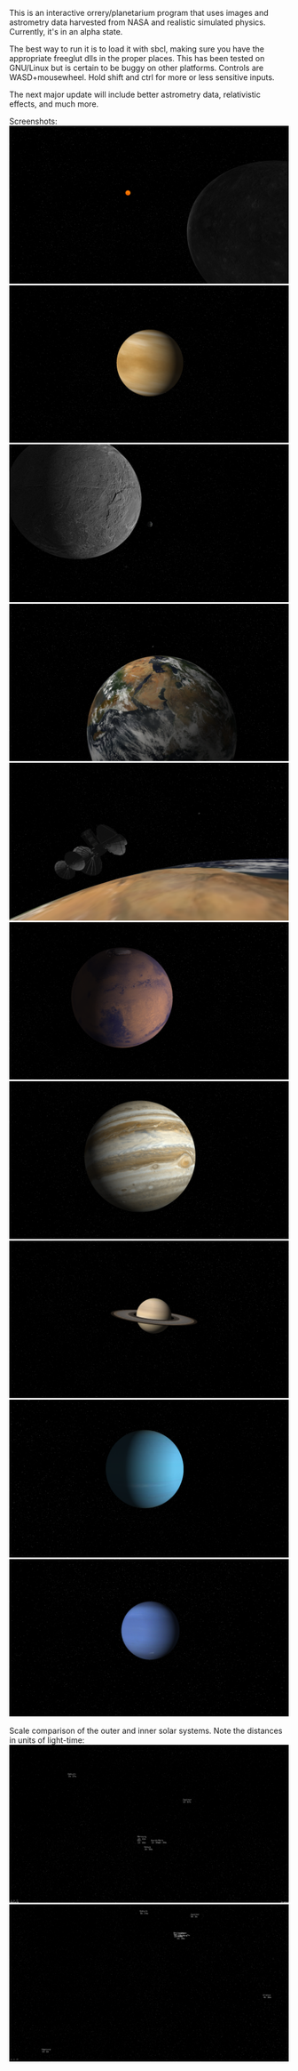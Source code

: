 This is an interactive orrery/planetarium program that uses images and astrometry data harvested from NASA and realistic simulated physics. Currently, it's in an alpha state. 

The best way to run it is to load it with sbcl, making sure you have the appropriate freeglut dlls in the proper places. This has been tested on GNU/Linux but is certain to be buggy on other platforms. Controls are WASD+mousewheel. Hold shift and ctrl for more or less sensitive inputs.

The next major update will include better astrometry data, relativistic effects, and much more.

Screenshots:
![Alt text](https://github.com/johncorn271828/X_Orrery/blob/master/screenshots/Mercury.png "")
![Alt text](https://github.com/johncorn271828/X_Orrery/blob/master/screenshots/Venus.png "")
![Alt text](https://github.com/johncorn271828/X_Orrery/blob/master/screenshots/EarthFromMoon.png "")
![Alt text](https://github.com/johncorn271828/X_Orrery/blob/master/screenshots/MoonFromEarth.png "")
![Alt text](https://github.com/johncorn271828/X_Orrery/blob/master/screenshots/LowEarthOrbit.png "")
![Alt text](https://github.com/johncorn271828/X_Orrery/blob/master/screenshots/Mars.png "")
![Alt text](https://github.com/johncorn271828/X_Orrery/blob/master/screenshots/Jupiter.png "")
![Alt text](https://github.com/johncorn271828/X_Orrery/blob/master/screenshots/Saturn.png "")
![Alt text](https://github.com/johncorn271828/X_Orrery/blob/master/screenshots/Uranus.png "")
![Alt text](https://github.com/johncorn271828/X_Orrery/blob/master/screenshots/Neptune.png "")

Scale comparison of the outer and inner solar systems. Note the distances in units of light-time:
![Alt text](https://github.com/johncorn271828/X_Orrery/blob/master/screenshots/SolarSystem1.png "")
![Alt text](https://github.com/johncorn271828/X_Orrery/blob/master/screenshots/SolarSystem2.png "")